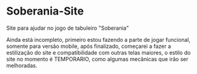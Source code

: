 # Soberania-Site
 Site para ajudar no jogo de tabuleiro "Soberania"
 
Ainda está incompleto, primeiro estou fazendo a parte de jogar funcional, somente para versão mobile, após finalizado, começarei a fazer a estilização do site e compatibilidade com outras telas maiores, o estilo do site no momento é TEMPORARIO, como algumas mecânicas que irão ser melhoradas. 
